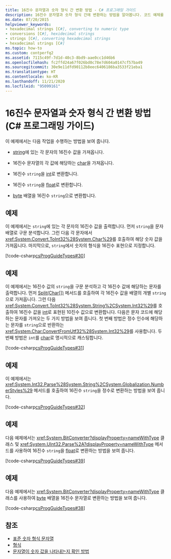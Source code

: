 ```yaml
---
title: 16진수 문자열과 숫자 형식 간 변환 방법 - C# 프로그래밍 가이드
description: 16진수 문자열과 숫자 형식 간에 변환하는 방법을 알아봅니다. 코드 예제를 살펴보고 사용 가능한 추가 리소스를 확인합니다.
ms.date: 07/20/2015
helpviewer_keywords:
- hexadecimal strings [C#], converting to numeric type
- conversions [C#], hexidecimal strings
- strings [C#], converting hexadecimal strings
- hexadecimal strings [C#]
ms.topic: how-to
ms.custom: contperfq2
ms.assetid: 7115c49f-7d1d-40c3-8bd9-aae0cc1d46b6
ms.openlocfilehash: fc2ffd24a67f026bd0c78e7d604a0147cf57ba49
ms.sourcegitcommit: 30e9e11dfd90112b8eec6406186ba3533f21eba1
ms.translationtype: HT
ms.contentlocale: ko-KR
ms.lasthandoff: 11/21/2020
ms.locfileid: "95099161"
---
```

# <a name="how-to-convert-between-hexadecimal-strings-and-numeric-types-c-programming-guide"></a>16진수 문자열과 숫자 형식 간 변환 방법(C# 프로그래밍 가이드)

이 예제에서는 다음 작업을 수행하는 방법을 보여 줍니다.  
  
- [string](../../language-reference/builtin-types/reference-types.md)에 있는 각 문자의 16진수 값을 가져옵니다.  
  
- 16진수 문자열의 각 값에 해당하는 [char](../../language-reference/builtin-types/char.md)을 가져옵니다.  
  
- 16진수 `string`을 [int](../../language-reference/builtin-types/integral-numeric-types.md)로 변환합니다.  
  
- 16진수 `string`을 [float](../../language-reference/builtin-types/floating-point-numeric-types.md)로 변환합니다.  
  
- [byte](../../language-reference/builtin-types/integral-numeric-types.md) 배열을 16진수 `string`으로 변환합니다.  
  
## <a name="example"></a>예제  

 이 예제에서는 `string`에 있는 각 문자의 16진수 값을 출력합니다. 먼저 `string`을 문자 배열로 구문 분석합니다. 그런 다음 각 문자에서 <xref:System.Convert.ToInt32%28System.Char%29>를 호출하여 해당 숫자 값을 가져옵니다. 마지막으로, `string`에서 숫자의 형식을 16진수 표현으로 지정합니다.  
  
 [!code-csharp[csProgGuideTypes#30](~/samples/snippets/csharp/VS_Snippets_VBCSharp/CsProgGuideTypes/CS/Class1.cs#30)]  
  
## <a name="example"></a>예제  

 이 예제에서는 16진수 값의 `string`을 구문 분석하고 각 16진수 값에 해당하는 문자를 출력합니다. 먼저 [Split(Char\[\])](xref:System.String.Split(System.Char[])) 메서드를 호출하여 각 16진수 값을 배열의 개별 `string`으로 가져옵니다. 그런 다음 <xref:System.Convert.ToInt32%28System.String%2CSystem.Int32%29>를 호출하여 16진수 값을 [int](../../language-reference/builtin-types/integral-numeric-types.md)로 표현된 10진수 값으로 변환합니다. 다음은 문자 코드에 해당하는 문자를 가져오는 두 가지 방법을 보여 줍니다. 첫 번째 방법은 정수 인수에 해당하는 문자를 `string`으로 반환하는 <xref:System.Char.ConvertFromUtf32%28System.Int32%29>를 사용합니다. 두 번째 방법은 `int`를 [char](../../language-reference/builtin-types/char.md)로 명시적으로 캐스팅합니다.  
  
 [!code-csharp[csProgGuideTypes#31](~/samples/snippets/csharp/VS_Snippets_VBCSharp/CsProgGuideTypes/CS/Class1.cs#31)]  
  
## <a name="example"></a>예제  

 이 예제에서는 <xref:System.Int32.Parse%28System.String%2CSystem.Globalization.NumberStyles%29> 메서드를 호출하여 16진수 `string`을 정수로 변환하는 방법을 보여 줍니다.  
  
 [!code-csharp[csProgGuideTypes#32](~/samples/snippets/csharp/VS_Snippets_VBCSharp/CsProgGuideTypes/CS/Class1.cs#32)]  
  
## <a name="example"></a>예제  

 다음 예제에서는 <xref:System.BitConverter?displayProperty=nameWithType> 클래스 및 <xref:System.UInt32.Parse%2A?displayProperty=nameWithType> 메서드를 사용하여 16진수 `string`을 [float](../../language-reference/builtin-types/floating-point-numeric-types.md)로 변환하는 방법을 보여 줍니다.  
  
 [!code-csharp[csProgGuideTypes#39](~/samples/snippets/csharp/VS_Snippets_VBCSharp/CsProgGuideTypes/CS/Class1.cs#39)]  
  
## <a name="example"></a>예제  

 다음 예제에서는 <xref:System.BitConverter?displayProperty=nameWithType> 클래스를 사용하여 [byte](../../language-reference/builtin-types/integral-numeric-types.md) 배열을 16진수 문자열로 변환하는 방법을 보여 줍니다.  
  
 [!code-csharp[csProgGuideTypes#38](~/samples/snippets/csharp/VS_Snippets_VBCSharp/CsProgGuideTypes/CS/Class1.cs#38)]  
  
## <a name="see-also"></a>참조

- [표준 숫자 형식 문자열](../../../standard/base-types/standard-numeric-format-strings.md)
- [형식](./index.md)
- [문자열이 숫자 값을 나타내는지 확인 방법](../strings/how-to-determine-whether-a-string-represents-a-numeric-value.md)
